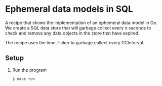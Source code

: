 # Ephemeral data models in SQL

A recipe that shows the implementation of an ephemeral data model in Go. We create a SQL data store that will garbage collect every n seconds to check and remove any data objects in the store that have expired.

The recipe uses the time.Ticker to garbage collect every GCInterval.

## Setup

1. Run the program

   ```bash
   $ make run
   ```
